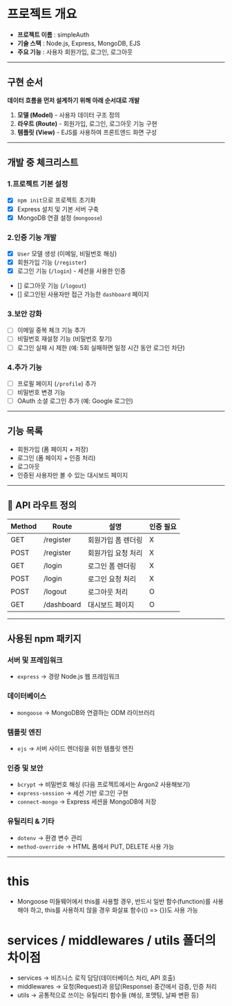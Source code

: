 # 프로젝트 개요  
- **프로젝트 이름** : simpleAuth  
- **기술 스택**     : Node.js, Express, MongoDB, EJS  
- **주요 기능**     : 사용자 회원가입, 로그인, 로그아웃  

---

## 구현 순서  
**데이터 흐름을 먼저 설계하기 위해 아래 순서대로 개발**  
1. **모델 (Model)**     - 사용자 데이터 구조 정의  
2. **라우트 (Route)**   - 회원가입, 로그인, 로그아웃 기능 구현  
3. **템플릿 (View)**    - EJS를 사용하여 프론트엔드 화면 구성  

---

## 개발 중 체크리스트  
### 1.프로젝트 기본 설정  
- [X] `npm init`으로 프로젝트 초기화  
- [X] Express 설치 및 기본 서버 구축  
- [X] MongoDB 연결 설정 (`mongoose`)  

### 2.인증 기능 개발  
- [X] `User` 모델 생성 (이메일, 비밀번호 해싱)  
- [X] 회원가입 기능 (`/register`)  
- [X] 로그인 기능 (`/login`) - 세션을 사용한 인증  
- [] 로그아웃 기능 (`/logout`)  
- [] 로그인된 사용자만 접근 가능한 `dashboard` 페이지  

### 3️.보안 강화  
- [ ] 이메일 중복 체크 기능 추가  
- [ ] 비밀번호 재설정 기능 (비밀번호 찾기)  
- [ ] 로그인 실패 시 제한 (예: 5회 실패하면 일정 시간 동안 로그인 차단)  

### 4️.추가 기능  
- [ ] 프로필 페이지 (`/profile`) 추가  
- [ ] 비밀번호 변경 기능  
- [ ] OAuth 소셜 로그인 추가 (예: Google 로그인)  

---

## 기능 목록  
- 회원가입 (폼 페이지 + 저장)  
- 로그인 (폼 페이지 + 인증 처리)  
- 로그아웃  
- 인증된 사용자만 볼 수 있는 대시보드 페이지  

---

## 🔗 API 라우트 정의  
| Method | Route       | 설명               | 인증 필요 |
|--------|------------|--------------------|----------|
| GET    | /register  | 회원가입 폼 렌더링 | X      |
| POST   | /register  | 회원가입 요청 처리 | X       |
| GET    | /login     | 로그인 폼 렌더링   | X       |
| POST   | /login     | 로그인 요청 처리   | X       |
| POST   | /logout    | 로그아웃 처리      | O       |
| GET    | /dashboard | 대시보드 페이지    | O       |

---

## 사용된 npm 패키지  

### **서버 및 프레임워크**  
- `express` → 경량 Node.js 웹 프레임워크  

### **데이터베이스**  
- `mongoose` → MongoDB와 연결하는 ODM 라이브러리  

### **템플릿 엔진**  
- `ejs` → 서버 사이드 렌더링을 위한 템플릿 엔진  

### **인증 및 보안**  
- `bcrypt` → 비밀번호 해싱  (다음 프로젝트에서는 Argon2 사용해보기)
- `express-session` → 세션 기반 로그인 구현 
- `connect-mongo` -> Express 세션을 MongoDB에 저장

### **유틸리티 & 기타**  
- `dotenv` → 환경 변수 관리  
- `method-override` → HTML 폼에서 PUT, DELETE 사용 가능  

---

# this
- Mongoose 미들웨어에서 this를 사용할 경우, 반드시 일반 함수(function)를 사용해야 하고, this를 사용하지 않을 경우 화살표 함수(() => {})도 사용 가능

# services / middlewares / utils 폴더의 차이점
- services -> 비즈니스 로직 담당(데이터베이스 처리, API 호출)
- middlewares -> 요청(Request)과 응답(Response) 중간에서 검증, 인증 처리
- utils -> 공통적으로 쓰이는 유틸리티 함수들 (해싱, 포맷팅, 날짜 변환 등)